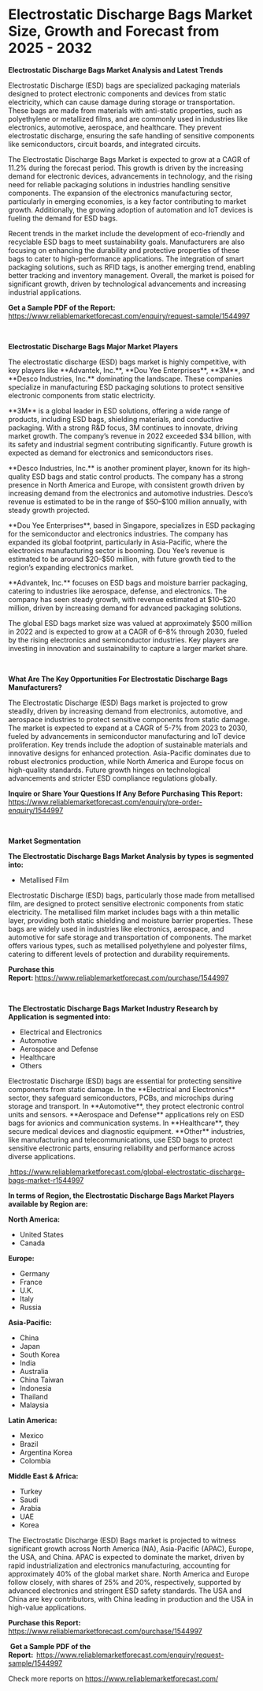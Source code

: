 <p><h1>Electrostatic Discharge Bags Market Size, Growth and Forecast from 2025 - 2032</h1></p><p><strong>Electrostatic Discharge Bags Market Analysis and Latest Trends</strong></p>
<p><p>Electrostatic Discharge (ESD) bags are specialized packaging materials designed to protect electronic components and devices from static electricity, which can cause damage during storage or transportation. These bags are made from materials with anti-static properties, such as polyethylene or metallized films, and are commonly used in industries like electronics, automotive, aerospace, and healthcare. They prevent electrostatic discharge, ensuring the safe handling of sensitive components like semiconductors, circuit boards, and integrated circuits.</p><p>The Electrostatic Discharge Bags Market is expected to grow at a CAGR of 11.2% during the forecast period. This growth is driven by the increasing demand for electronic devices, advancements in technology, and the rising need for reliable packaging solutions in industries handling sensitive components. The expansion of the electronics manufacturing sector, particularly in emerging economies, is a key factor contributing to market growth. Additionally, the growing adoption of automation and IoT devices is fueling the demand for ESD bags.</p><p>Recent trends in the market include the development of eco-friendly and recyclable ESD bags to meet sustainability goals. Manufacturers are also focusing on enhancing the durability and protective properties of these bags to cater to high-performance applications. The integration of smart packaging solutions, such as RFID tags, is another emerging trend, enabling better tracking and inventory management. Overall, the market is poised for significant growth, driven by technological advancements and increasing industrial applications.</p></p>
<p><strong>Get a Sample PDF of the Report:&nbsp;</strong> <a href="https://www.reliablemarketforecast.com/enquiry/request-sample/1544997?utm_campaign=1888&utm_medium=2&utm_source=Github&utm_content=ia&utm_term=26012025&utm_id=electrostatic-discharge-bags">https://www.reliablemarketforecast.com/enquiry/request-sample/1544997</a></p>
<p>&nbsp;</p>
<p><strong>Electrostatic Discharge Bags Major Market Players</strong></p>
<p><p>The electrostatic discharge (ESD) bags market is highly competitive, with key players like **Advantek, Inc.**, **Dou Yee Enterprises**, **3M**, and **Desco Industries, Inc.** dominating the landscape. These companies specialize in manufacturing ESD packaging solutions to protect sensitive electronic components from static electricity.</p><p>**3M** is a global leader in ESD solutions, offering a wide range of products, including ESD bags, shielding materials, and conductive packaging. With a strong R&D focus, 3M continues to innovate, driving market growth. The company’s revenue in 2022 exceeded $34 billion, with its safety and industrial segment contributing significantly. Future growth is expected as demand for electronics and semiconductors rises.</p><p>**Desco Industries, Inc.** is another prominent player, known for its high-quality ESD bags and static control products. The company has a strong presence in North America and Europe, with consistent growth driven by increasing demand from the electronics and automotive industries. Desco’s revenue is estimated to be in the range of $50–$100 million annually, with steady growth projected.</p><p>**Dou Yee Enterprises**, based in Singapore, specializes in ESD packaging for the semiconductor and electronics industries. The company has expanded its global footprint, particularly in Asia-Pacific, where the electronics manufacturing sector is booming. Dou Yee’s revenue is estimated to be around $20–$50 million, with future growth tied to the region’s expanding electronics market.</p><p>**Advantek, Inc.** focuses on ESD bags and moisture barrier packaging, catering to industries like aerospace, defense, and electronics. The company has seen steady growth, with revenue estimated at $10–$20 million, driven by increasing demand for advanced packaging solutions.</p><p>The global ESD bags market size was valued at approximately $500 million in 2022 and is expected to grow at a CAGR of 6–8% through 2030, fueled by the rising electronics and semiconductor industries. Key players are investing in innovation and sustainability to capture a larger market share.</p></p>
<p>&nbsp;</p>
<p><strong>What Are The Key Opportunities For Electrostatic Discharge Bags Manufacturers?</strong></p>
<p><p>The Electrostatic Discharge (ESD) Bags market is projected to grow steadily, driven by increasing demand from electronics, automotive, and aerospace industries to protect sensitive components from static damage. The market is expected to expand at a CAGR of 5-7% from 2023 to 2030, fueled by advancements in semiconductor manufacturing and IoT device proliferation. Key trends include the adoption of sustainable materials and innovative designs for enhanced protection. Asia-Pacific dominates due to robust electronics production, while North America and Europe focus on high-quality standards. Future growth hinges on technological advancements and stricter ESD compliance regulations globally.</p></p>
<p><strong>Inquire or Share Your Questions If Any Before Purchasing This Report:</strong> <a href="https://www.reliablemarketforecast.com/enquiry/pre-order-enquiry/1544997?utm_campaign=1888&utm_medium=2&utm_source=Github&utm_content=ia&utm_term=26012025&utm_id=electrostatic-discharge-bags">https://www.reliablemarketforecast.com/enquiry/pre-order-enquiry/1544997</a></p>
<p>&nbsp;</p>
<p><strong>Market Segmentation</strong></p>
<p><strong>The Electrostatic Discharge Bags Market Analysis by types is segmented into:</strong></p>
<p><ul><li>Metallised Film</li></ul></p>
<p><p>Electrostatic Discharge (ESD) bags, particularly those made from metallised film, are designed to protect sensitive electronic components from static electricity. The metallised film market includes bags with a thin metallic layer, providing both static shielding and moisture barrier properties. These bags are widely used in industries like electronics, aerospace, and automotive for safe storage and transportation of components. The market offers various types, such as metallised polyethylene and polyester films, catering to different levels of protection and durability requirements.</p></p>
<p><strong>Purchase this Report:&nbsp;</strong><a href="https://www.reliablemarketforecast.com/purchase/1544997?utm_campaign=1888&utm_medium=2&utm_source=Github&utm_content=ia&utm_term=26012025&utm_id=electrostatic-discharge-bags">https://www.reliablemarketforecast.com/purchase/1544997</a></p>
<p>&nbsp;</p>
<p><strong>The Electrostatic Discharge Bags Market Industry Research by Application is segmented into:</strong></p>
<p><ul><li>Electrical and Electronics</li><li>Automotive</li><li>Aerospace and Defense</li><li>Healthcare</li><li>Others</li></ul></p>
<p><p>Electrostatic Discharge (ESD) bags are essential for protecting sensitive components from static damage. In the **Electrical and Electronics** sector, they safeguard semiconductors, PCBs, and microchips during storage and transport. In **Automotive**, they protect electronic control units and sensors. **Aerospace and Defense** applications rely on ESD bags for avionics and communication systems. In **Healthcare**, they secure medical devices and diagnostic equipment. **Other** industries, like manufacturing and telecommunications, use ESD bags to protect sensitive electronic parts, ensuring reliability and performance across diverse applications.</p></p>
<p><a href="https://www.reliablemarketforecast.com/global-electrostatic-discharge-bags-market-r1544997?utm_campaign=1888&utm_medium=2&utm_source=Github&utm_content=ia&utm_term=26012025&utm_id=electrostatic-discharge-bags">&nbsp;https://www.reliablemarketforecast.com/global-electrostatic-discharge-bags-market-r1544997</a></p>
<p><strong>In terms of Region, the Electrostatic Discharge Bags Market Players available by Region are:</strong></p>
<p>
    <p> <strong> North America: </strong>
        <ul>
            <li>United States</li>
            <li>Canada</li>
        </ul>
        </p> 
    <p> <strong> Europe: </strong>
        <ul>
            <li>Germany</li>
            <li>France</li>
            <li>U.K.</li>
            <li>Italy</li>
            <li>Russia</li>
        </ul>
        </p> 
    <p> <strong> Asia-Pacific: </strong>
        <ul>
            <li>China</li>
            <li>Japan</li>
            <li>South Korea</li>
            <li>India</li>
            <li>Australia</li>
            <li>China Taiwan</li>
            <li>Indonesia</li>
            <li>Thailand</li>
            <li>Malaysia</li>
        </ul>
        </p> 
    <p> <strong> Latin America: </strong>
        <ul>
            <li>Mexico</li>
            <li>Brazil</li>
            <li>Argentina Korea</li>
            <li>Colombia</li>
        </ul>
        </p> 
    <p> <strong> Middle East & Africa: </strong>
        <ul>
            <li>Turkey</li>
            <li>Saudi</li>
            <li>Arabia</li>
            <li>UAE</li>
            <li>Korea</li>
        </ul>
    </p>
    </p>
<p><p>The Electrostatic Discharge (ESD) Bags market is projected to witness significant growth across North America (NA), Asia-Pacific (APAC), Europe, the USA, and China. APAC is expected to dominate the market, driven by rapid industrialization and electronics manufacturing, accounting for approximately 40% of the global market share. North America and Europe follow closely, with shares of 25% and 20%, respectively, supported by advanced electronics and stringent ESD safety standards. The USA and China are key contributors, with China leading in production and the USA in high-value applications.</p></p>
<p><strong>Purchase this Report: </strong><a href="https://www.reliablemarketforecast.com/purchase/1544997?utm_campaign=1888&utm_medium=2&utm_source=Github&utm_content=ia&utm_term=26012025&utm_id=electrostatic-discharge-bags">https://www.reliablemarketforecast.com/purchase/1544997</a></p>
<p>&nbsp;<strong>Get a Sample PDF of the Report:&nbsp;&nbsp;</strong><a href="https://www.reliablemarketforecast.com/enquiry/request-sample/1544997?utm_campaign=1888&utm_medium=2&utm_source=Github&utm_content=ia&utm_term=26012025&utm_id=electrostatic-discharge-bags">https://www.reliablemarketforecast.com/enquiry/request-sample/1544997</a></p>
<p><strong></strong></p>
<p>Check more reports on <a href="https://www.reliablemarketforecast.com/?utm_campaign=1888&utm_medium=2&utm_source=Github&utm_content=ia&utm_term=26012025&utm_id=electrostatic-discharge-bags">https://www.reliablemarketforecast.com/</a></p>